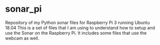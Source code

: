 # sonar_pi
Repository of my Python sonar files for Raspberry Pi 3 running Ubuntu 18.04
This is a set of files that I am using to understand how to setup and use the Sonar on the Raspberry Pi.
It includes some files that use the webcam as well.
